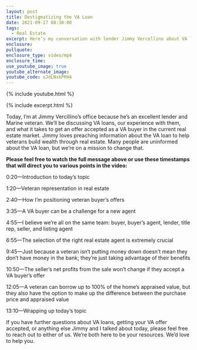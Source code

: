 ```yaml
---
layout: post
title: Destigmatizing the VA Loan
date: 2021-09-27 08:30:00
tags:
  - Real Estate
excerpt: Here’s my conversation with lender Jimmy Vercellino about VA loans.
enclosure:
pullquote:
enclosure_type: video/mp4
enclosure_time:
use_youtube_image: true
youtube_alternate_image:
youtube_code: uJdLNxkPRH4
---
```

{% include youtube.html %}

{% include excerpt.html %}

Today, I’m at Jimmy Vercillino’s office because he’s an excellent lender and Marine veteran. We’ll be discussing VA loans, our experience with them, and what it takes to get an offer accepted as a VA buyer in the current real estate market. Jimmy loves preaching information about the VA loan to help veterans build wealth through real estate. Many people are uninformed about the VA loan, but we’re on a mission to change that.&nbsp;

**Please feel free to watch the full message above or use these timestamps that will direct you to various points in the video:**

0:20—Introduction to today’s topic

1:20—Veteran representation in real estate

2:40—How I’m positioning veteran buyer’s offers

3:35—A VA buyer can be a challenge for a new agent

4:55—I believe we’re all on the same team: buyer, buyer’s agent, lender, title rep, seller, and listing agent&nbsp;

6:55—The selection of the right real estate agent is extremely crucial

9:45—Just because a veteran isn’t putting money down doesn’t mean they don’t have money in the bank; they’re just taking advantage of their benefits

10:50—The seller’s net profits from the sale won’t change if they accept a VA buyer’s offer

12:05—A veteran can borrow up to 100% of the home’s appraised value, but they also have the option to make up the difference between the purchase price and appraised value

13:10—Wrapping up today’s topic

If you have further questions about VA loans, getting your VA offer accepted, or anything else Jimmy and I talked about today, please feel free to reach out to either of us. We’re both here to be your resources. We’d love to help you.
